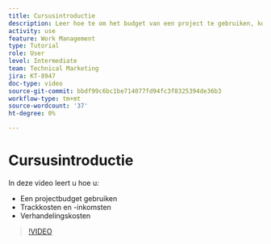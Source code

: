 ```yaml
---
title: Cursusintroductie
description: Leer hoe te om het budget van een project te gebruiken, kosten en opbrengst te volgen, en uitgaven in  [!DNL &#x200B; Workfront] te behandelen.
activity: use
feature: Work Management
type: Tutorial
role: User
level: Intermediate
team: Technical Marketing
jira: KT-8947
doc-type: video
source-git-commit: bbdf99c6bc1be714077fd94fc3f8325394de36b3
workflow-type: tm+mt
source-wordcount: '37'
ht-degree: 0%

---
```


# Cursusintroductie

In deze video leert u hoe u:

* Een projectbudget gebruiken
* Trackkosten en -inkomsten
* Verhandelingskosten

>[!VIDEO](https://video.tv.adobe.com/v/335207/?quality=12&learn=on&enablevpops=1)
